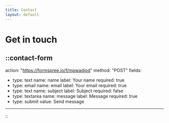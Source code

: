 ```yaml
---
title: Contact
layout: default
---
```


# Get in touch

::contact-form
---
action: "https://formspree.io/f/mpwadjod"
method: "POST"
fields:
  - type: text
    name: name
    label: Your name
    required: true
  - type: email
    name: email
    label: Your email
    required: true
  - type: text
    name: subject
    label: Subject
    required: false
  - type: textarea
    name: message
    label: Message
    required: true
  - type: submit
    value: Send message
---
::
